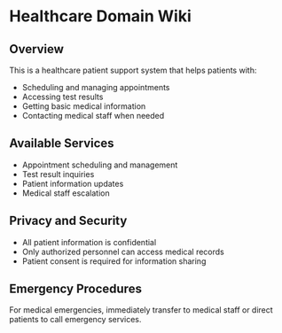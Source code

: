 # Healthcare Domain Wiki

## Overview
This is a healthcare patient support system that helps patients with:
- Scheduling and managing appointments
- Accessing test results
- Getting basic medical information
- Contacting medical staff when needed

## Available Services
- Appointment scheduling and management
- Test result inquiries
- Patient information updates
- Medical staff escalation

## Privacy and Security
- All patient information is confidential
- Only authorized personnel can access medical records
- Patient consent is required for information sharing

## Emergency Procedures
For medical emergencies, immediately transfer to medical staff or direct patients to call emergency services.